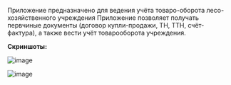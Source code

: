 Приложение предназначено для ведения учёта товаро-оборота лесо-хозяйственного учреждения
Приложение позволяет получать первчиные документы (договор купли-продажи, ТН, ТТН, счёт-фактура), а также вести учёт товарооборота учреждения.

**Скриншоты:**

![image](https://github.com/loyvsc/ForestMaterials/assets/119746866/0764f807-0631-48f6-8e0b-2d8dcea7136f)

![image](https://github.com/loyvsc/ForestMaterials/assets/119746866/d5a96375-ee0a-468c-934f-119fe5ad08cd)

